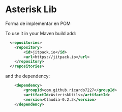 
# Asterisk Lib

Forma de implementar en POM

To use it in your Maven build add:
```xml
  <repositories>
	<repository>
	    <id>jitpack.io</id>
	    <url>https://jitpack.io</url>
	</repository>
  </repositories>
```

and the dependency:

```xml
	<dependency>
	    <groupId>com.github.ricardo7227</groupId>
	    <artifactId>AsteriskUtils</artifactId>
	    <version>Claudia-0.2.3</version>
	</dependency>

```
